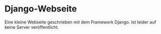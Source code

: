 # Django-Webseite
Eine kleine Webseite geschrieben mit dem Framework Django. Ist leider auf keine Server veröffentlicht.
